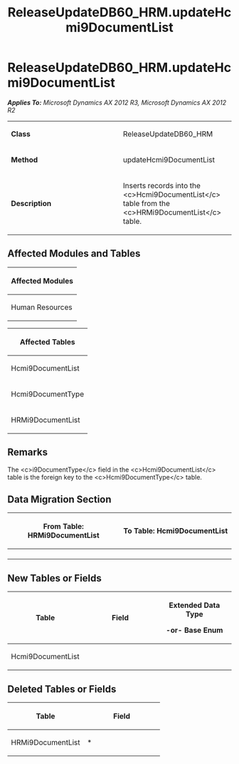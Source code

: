 ﻿---
title: ReleaseUpdateDB60_HRM.updateHcmi9DocumentList
TOCTitle: ReleaseUpdateDB60_HRM.updateHcmi9DocumentList
ms:assetid: bff27586-47a8-787b-79f0-46fa0eb76014
ms:mtpsurl: https://msdn.microsoft.com/en-us/library/JJ686751(v=AX.60)
ms:contentKeyID: 49710949
ms.date: 05/18/2015
mtps_version: v=AX.60
---

# ReleaseUpdateDB60\_HRM.updateHcmi9DocumentList 


_**Applies To:** Microsoft Dynamics AX 2012 R3, Microsoft Dynamics AX 2012 R2_

<table>
<colgroup>
<col style="width: 50%" />
<col style="width: 50%" />
</colgroup>
<tbody>
<tr class="odd">
<td><p><strong>Class</strong></p></td>
<td><p>ReleaseUpdateDB60_HRM</p></td>
</tr>
<tr class="even">
<td><p><strong>Method</strong></p></td>
<td><p>updateHcmi9DocumentList</p></td>
</tr>
<tr class="odd">
<td><p><strong>Description</strong></p></td>
<td><p>Inserts records into the &lt;c&gt;Hcmi9DocumentList&lt;/c&gt; table from the &lt;c&gt;HRMi9DocumentList&lt;/c&gt; table.</p></td>
</tr>
</tbody>
</table>


## Affected Modules and Tables

<table>
<colgroup>
<col style="width: 100%" />
</colgroup>
<thead>
<tr class="header">
<th><p>Affected Modules</p></th>
</tr>
</thead>
<tbody>
<tr class="odd">
<td><p>Human Resources</p></td>
</tr>
</tbody>
</table>


<table>
<colgroup>
<col style="width: 100%" />
</colgroup>
<thead>
<tr class="header">
<th><p>Affected Tables</p></th>
</tr>
</thead>
<tbody>
<tr class="odd">
<td><p>Hcmi9DocumentList</p></td>
</tr>
<tr class="even">
<td><p>Hcmi9DocumentType</p></td>
</tr>
<tr class="odd">
<td><p>HRMi9DocumentList</p></td>
</tr>
</tbody>
</table>


## Remarks

The \<c\>i9DocumentType\</c\> field in the \<c\>Hcmi9DocumentList\</c\> table is the foreign key to the \<c\>Hcmi9DocumentType\</c\> table.

## Data Migration Section

<table>
<colgroup>
<col style="width: 50%" />
<col style="width: 50%" />
</colgroup>
<thead>
<tr class="header">
<th><p>From Table: HRMi9DocumentList</p></th>
<th><p>To Table: Hcmi9DocumentList</p></th>
</tr>
</thead>
<tbody>
<tr class="odd">
<td><p></p></td>
<td><p></p></td>
</tr>
</tbody>
</table>


## New Tables or Fields

<table>
<colgroup>
<col style="width: 33%" />
<col style="width: 33%" />
<col style="width: 33%" />
</colgroup>
<thead>
<tr class="header">
<th><p>Table</p></th>
<th><p>Field</p></th>
<th><p>Extended Data Type</p>
<p>-or- Base Enum</p></th>
</tr>
</thead>
<tbody>
<tr class="odd">
<td><p>Hcmi9DocumentList</p></td>
<td><p></p></td>
<td><p></p></td>
</tr>
</tbody>
</table>


## Deleted Tables or Fields

<table>
<colgroup>
<col style="width: 50%" />
<col style="width: 50%" />
</colgroup>
<thead>
<tr class="header">
<th><p>Table</p></th>
<th><p>Field</p></th>
</tr>
</thead>
<tbody>
<tr class="odd">
<td><p>HRMi9DocumentList</p></td>
<td><p>*</p></td>
</tr>
</tbody>
</table>

  


